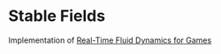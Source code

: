 # Stable Fields

Implementation of [Real-Time Fluid Dynamics for Games](https://pdfs.semanticscholar.org/847f/819a4ea14bd789aca8bc88e85e906cfc657c.pdf)

